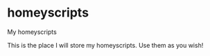 # homeyscripts
My homeyscripts

This is the place I will store my homeyscripts. Use them as you wish!
